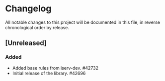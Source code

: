 # Changelog

All notable changes to this project will be documented in this file, in reverse chronological order by release.

## [Unreleased]

### Added

- Added base rules from iserv-dev. #42732
- Initial release of the library. #42696

